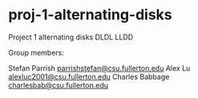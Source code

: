 # proj-1-alternating-disks
Project 1 alternating disks DLDL LLDD

Group members:

Stefan Parrish parrishstefan@csu.fullerton.edu
Alex Lu alexluc2001@csu.fullerton.edu
Charles Babbage charlesbab@csu.fullerton.edu
